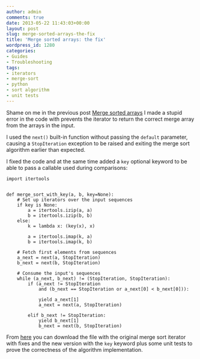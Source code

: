 ```yaml
---
author: admin
comments: true
date: 2013-05-22 11:43:03+00:00
layout: post
slug: merge-sorted-arrays-the-fix
title: 'Merge sorted arrays: the fix'
wordpress_id: 1280
categories:
- Guides
- Troubleshooting
tags:
- iterators
- merge-sort
- python
- sort algorithm
- unit tests
---
```


Shame on me in the previous post [Merge sorted arrays](http://www.expobrain.net/2013/01/18/merge-sorted-arrays/) I made a stupid error in the code with prevents the iterator to return the correct merge array from the arrays in the input.

<!-- more -->

I used the `next()` built-in function without passing the `default` parameter, causing a `StopIteration` exception to be raised and exiting the merge sort algorithm earlier than expected.

I fixed the code and at the same time added a `key` optional keyword to be able to pass a callable used during comparisons:


    
    
    import itertools
    
    
    def merge_sort_with_key(a, b, key=None):
        # Set up iterators over the input sequences
        if key is None:
            a = itertools.izip(a, a)
            b = itertools.izip(b, b)
        else:
            k = lambda x: (key(x), x)
        
            a = itertools.imap(k, a)
            b = itertools.imap(k, b)
     
        # Fetch first elements from sequences
        a_next = next(a, StopIteration)
        b_next = next(b, StopIteration)
     
        # Consume the input's sequences
        while (a_next, b_next) != (StopIteration, StopIteration):
            if (a_next != StopIteration 
                and (b_next == StopIteration or a_next[0] < b_next[0])):
                
                yield a_next[1]
                a_next = next(a, StopIteration)
                
            elif b_next != StopIteration:
                yield b_next[1]
                b_next = next(b, StopIteration)
    



From [here](http://www.expobrain.net/wp-content/uploads/2013/05/mergesort.zip) you can download the file with the original merge sort iterator with fixes and the new version with the `key` keyword plus some unit tests to prove the correctness of the algorithm implementation.
